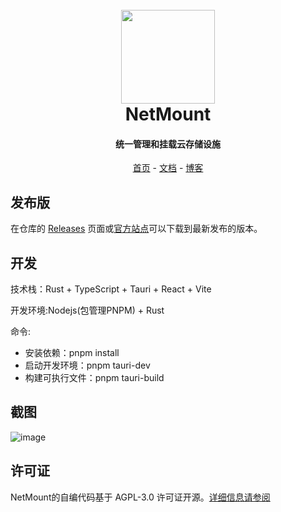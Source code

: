 <h1 align="center">
  <br>
<img src="https://raw.githubusercontent.com/VirtualHotBar/NetMount/main/public/img/color.svg" width="150"/>
  <br>
  NetMount
  <br>
</h1>

<h4 align="center">统一管理和挂载云存储设施</h4>

<p align="center">
  <a href="https://www.netmount.cn">首页</a> -
  <a href="https://docs.netmount.cn">文档</a> -
  <a href="https://blog.hotpe.top">博客</a> 
</p>

## 发布版
在仓库的 [Releases](https://github.com/VirtualHotBar/NetMount/releases) 页面或[官方站点](https://www.netmount.cn/download)可以下载到最新发布的版本。

## 开发
技术栈：Rust + TypeScript + Tauri + React + Vite

开发环境:Nodejs(包管理PNPM) + Rust

命令:
- 安装依赖：pnpm install
- 启动开发环境：pnpm tauri-dev
- 构建可执行文件：pnpm tauri-build

## 截图
![image](https://github.com/VirtualHotBar/NetMount/assets/96966978/a919b68e-a165-411f-a99b-d184b3f264b0)


## 许可证

NetMount的自编代码基于 AGPL-3.0 许可证开源。[详细信息请参阅](https://docs.netmount.cn/license/)
